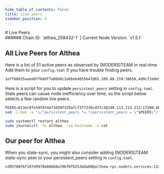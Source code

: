 ```yaml
---
hide_table_of_contents: false
title: Live peers
sidebar_position: 6
---
```


<div class="h1-with-icon icon-althea">
# Live Peers
</div>
###### Chain ID: `althea_258432-1` | Current Node Version: `v1.5.1`

## All Live Peers for Althea
Here is a list of 51 active peers as observed by [NODERS]TEAM in real-time. Add them to your `config.toml` if you have trouble finding peers.

```bash
1eff68b35aaee07f6ddf7a86b0c1e6beb4055b47@65.109.88.159:36656,4d9c73a9e541453b56add8fadf0839fd1442d979@15.235.115.155:17200,8f5a9837375dadb8562cb27d5d45d0235d5486aa@174.138.176.146:26656,351aeca3e81ee22440485e6dc563ce44dd52e6d9@168.119.139.86:37656,a6a562800a082d60f0f715798c28879b9091547b@168.119.38.90:13656,013ec8fe59f074e73d39f329afcf377239cd37c3@148.113.213.212:17200,12ebdeffa1af6d7d1a596e80ccaa56f6858a0ccb@167.235.2.246:43456,fb604d40f49cc1f2fb97cfa0baa026b40fb1284c@37.150.245.31:32656,d419f5eb571e1151cefe349d4c35f936200ab48f@89.169.157.152:26656,1ce8a50adbcb3708da0b8896db65590264905e05@65.21.237.228:23601,b41dde7cb4b4b822d1413f2a31ca536434c299b3@65.108.105.98:38656,8a63ccd472000a724fa0a262936d533a0528ec43@65.109.18.169:12456,94bdd74e2eb3a55d265c4a33754fbab78b5609cc@65.21.227.52:12656,9b9dee928a174bcd0272be9127f5f455d418d6b2@102.182.201.193:26656,37a468d45f68ccc29cd6052d8bee33fc70fbc519@169.0.32.67:26656,9611029124a6ccc4ce8780b66c6827b3db34d8ae@97.113.87.91:36656,820e4f5c76cd7989abe90102eaf551ff06f83a57@8.40.118.103:12556,d37c0e3524e1cd30cc4d0b273babf9d5a68cf2f4@95.216.12.106:17886,36bba9b29113bea2f17bacd3a4df5e5ab2470517@5.9.81.187:41656,8b32c8e5efad4faf87cdb677f4c39e8600dff99e@95.165.89.222:24126,2c425260d9323fd341b85a2becae1308028d7b67@176.9.158.219:41656,db983429b98c718b05a59c682222fb03266f4e58@65.108.126.147:14656,598f6cf7c7750e1ff2addc2f6076c04ef2e84fd7@168.119.66.206:26630,2dccae872c5509615f6a57bba8a110b85c082feb@65.109.115.172:12456,db3f36c3f55c35019a80d383dc324cb49c72e63a@65.108.71.137:12456,1c41b5b13be2749c76bd8a4ac3063caa8f7a4444@65.108.234.137:12456,a19c29d43ce7969478feb2820270692fcec32d3b@144.76.195.75:47056,e9f23fd0021cb318a197336ed30d327dc43f6ce8@76.115.123.192:26616,d87f47f4eab4f60ea38d71bb3a8aa7eaa97a0539@2001:26656,b505884877c822650e557a50256fa8e5500a8ca6@144.76.114.34:12456,46ad21a616527181ea3d992339268a5a25c771fa@95.216.38.96:14656,5c1222279f8a664e2012f23548d850bdfd1d7c9f@204.93.241.115:30430,c0498ccec599ae3afc9e0a0211b6753ee5a7f0bc@107.155.67.202:26786,f737d1c02b312f7229902601e35bbc92dcc34e29@137.184.189.193:26656,eef0f916a13bd9652d1366c5cba7314bd961c76b@64.23.250.129:26656,f08dd8a66074a77a3ae7e6cefcba437e127eda8a@65.108.227.207:46656,3561ae037befd95b0b8c9bdbfa51857c2d85a2b1@65.109.125.172:13326,54ab55ca3c527c26abd208ec53cbaceb0fd14799@168.119.226.107:43556,305a1a022c0ee14519c320ae57496c30484bf9fb@138.201.84.237:21156,50f45f6662bf7cfc9a81eb1d6f4dafe4d9e39971@198.244.230.76:16656,7955b5233d4efe3506900422f1bcd58521be1377@78.46.79.242:36656,e5990247cc7fde4f94b44f687e0a9bda84fffe55@141.94.193.28:55766,6411a6cc85472a94fe99e27473f43725441feff3@184.107.185.205:17200,e1296e4c7bec535a8083dee98c6b433e8dcafcf6@51.210.223.80:12456,6b66f78a9b3646561e83d84aa5386cba82f76e25@161.97.122.216:26656,0220751ac917b3039790ce83e22bf9082c76d780@89.109.112.42:26856,7d6090bb74dbb7e6af438a1c44acb0f1033cd890@160.202.128.185:26656,0783c96e94922b4576a688f41d8ac6256246468e@49.12.82.124:61656,45a678a07089c5ffe3b9987433ab27a5748fb953@65.21.136.219:17886,20e1000e88125698264454a884812746c2eb4807@159.69.1.6:12456,86bd5cb6e762f673f1706e5889e039d5406b4b90@195.201.130.235:32316
```

Here is a script for you to update `persistent_peers` setting in `config.toml`. Stale peers can cause node inefficiency over time, so the script below selects a few random live peers.

```bash
PEERS=013ec8fe59f074e73d39f329afcf377239cd37c3@148.113.213.212:17200,8b32c8e5efad4faf87cdb677f4c39e8600dff99e@95.165.89.222:24126,fb604d40f49cc1f2fb97cfa0baa026b40fb1284c@37.150.245.31:32656,e5990247cc7fde4f94b44f687e0a9bda84fffe55@141.94.193.28:55766,86bd5cb6e762f673f1706e5889e039d5406b4b90@195.201.130.235:32316
sed -i.bak -e "s/^persistent_peers *=.*/persistent_peers = \"$PEERS\"/" ~/.althea/config/config.toml

sudo systemctl restart althea
sudo journalctl -fu althea --no-hostname -o cat
```

## Our peer for Althea
When you state-sync, you might also consider adding [NODERS]TEAM state-sync peer to your persistent_peers setting in `config.toml`.

```bash
cd95708f6f107d9970e86668a70bf8f6253dda60@althea-rpc.noders.services:12456
```
